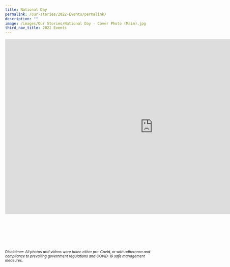 ```yaml
---
title: National Day
permalink: /our-stories/2022-Events/permalink/
description: ""
image: /images/Our Stories/National Day - Cover Photo (Main).jpg
third_nav_title: 2022 Events
---
```

<iframe allowfullscreen="true" height="569" width="960" frameborder="0" src="https://docs.google.com/presentation/d/e/2PACX-1vSO2caHE6Fi75044KvSXUlb1kt7o3FpDW8grpJlwW7QI-R2rimo3kTjf9uEzWJsaKHDhMI2wiUOjpID/embed?start=true&amp;loop=true&amp;delayms=3000"></iframe>


<br><br><br><br><br><br>
<sup><em>Disclaimer: All photos and videos were taken either pre-Covid, or with adherence and compliance to prevailing government regulations and COVID-19 safe management measures.<em></em></em></sup>